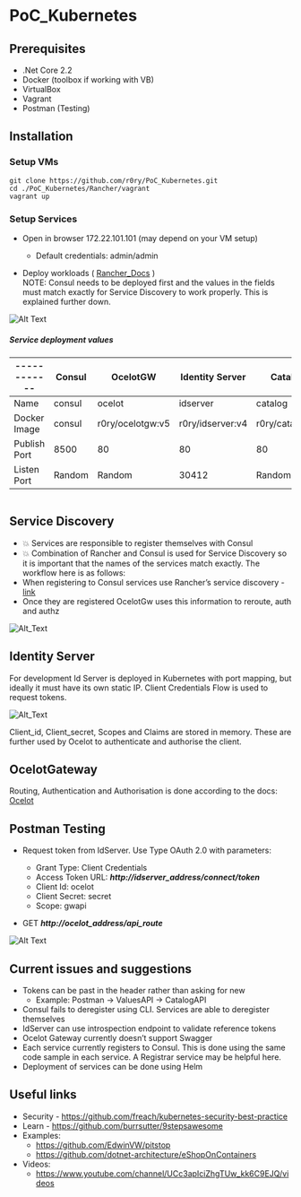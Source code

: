 # PoC_Kubernetes


## Prerequisites

*	.Net Core 2.2
*	Docker (toolbox if working with VB)
*	VirtualBox
*	Vagrant
*	Postman (Testing) 

## Installation

### Setup VMs
```
git clone https://github.com/r0ry/PoC_Kubernetes.git
cd ./PoC_Kubernetes/Rancher/vagrant
vagrant up 
```
### Setup Services
*	Open in browser 172.22.101.101 (may depend on your VM setup)
    * Default credentials: admin/admin 

*	Deploy workloads ( [Rancher_Docs](https://rancher.com/docs/rancher/v2.x/en/k8s-in-rancher/workloads/deploy-workloads/) ) <br />
NOTE: Consul needs to be deployed first and the values in the fields must match exactly for Service Discovery to work properly. This is explained further down.

![Alt Text](http://g.recordit.co/VGTwAzcq4A.gif)


##### Service deployment values


|------------| Consul                 | OcelotGW                         | Identity Server                 | CatalogAPI                          | ValuesAPI                       |
|------------|------------------------|----------------------------------|---------------------------------|-------------------------------------|---------------------------------|
|Name        | consul           |	ocelot                    |	idserver                  |	catalog                       | values                    |
|Docker Image| consul   |	r0ry/ocelotgw:v5  |	r0ry/idserver:v4  | r0ry/catalogapi:v1    |	r0ry/valuesapi:v1 | 
|Publish Port| 8500     | 80                 |	80                | 80                    |  80               | 
|Listen Port | Random                        | Random                                 |	30412        |     Random                                |     Random                            |


```

```
## Service Discovery

* 💥 Services are responsible to register themselves with Consul
* 💥 Combination of Rancher and Consul is used for Service Discovery so it is important that the names of the services match exactly. The workflow here is as follows:
*	When registering to Consul services use Rancher’s service discovery - [link](https://rancher.com/docs/rancher/v2.x/en/k8s-in-rancher/service-discovery/)
*	Once they are registered OcelotGw uses this information to reroute, auth and authz 

![Alt_Text](https://imgur.com/a/qxCmRft)

## Identity Server

For development Id Server is deployed in Kubernetes with port mapping, but ideally it must have its own static IP.
Client Credentials Flow is used to request tokens. 

![Alt_Text](https://i0.wp.com/www.bubblecode.net/wp-content/uploads/2013/03/client_credentials_flow.png?resize=525%2C396)

Client_id, Client_secret, Scopes and Claims are stored in memory. These are further used by Ocelot to authenticate and authorise the client.

## OcelotGateway  

Routing, Authentication and Authorisation is done according to the docs: [Ocelot](https://ocelot.readthedocs.io/en/latest/index.html)

## Postman Testing

* Request token from IdServer. Use Type OAuth 2.0 with parameters:

    *	Grant Type: Client Credentials
    *	Access Token URL: **_http://idserver_address/connect/token_**
    *	Client Id: ocelot
    *	Client Secret: secret
    *	Scope: gwapi

* GET **_http://ocelot_address/api_route_**

![Alt Text](http://g.recordit.co/2nvLlcMIEp.gif)

## Current issues and suggestions 
*	Tokens can be past in the header rather than asking for new 
    *	Example: Postman -> ValuesAPI -> CatalogAPI 
*	Consul fails to deregister using CLI. Services are able to deregister themselves
*	IdServer can use introspection endpoint to validate reference tokens
*	Ocelot Gateway currently doesn’t support Swagger
*	Each service currently registers to Consul. This is done using the same code sample in each service. A Registrar service may be helpful here.
*	Deployment of services can be done using Helm

## Useful links

*	Security - https://github.com/freach/kubernetes-security-best-practice
*	Learn - https://github.com/burrsutter/9stepsawesome
*	Examples:
    *	https://github.com/EdwinVW/pitstop
    *	https://github.com/dotnet-architecture/eShopOnContainers
*	Videos:
    *	https://www.youtube.com/channel/UCc3apIciZhgTUw_kk6C9EJQ/videos


